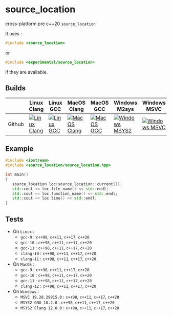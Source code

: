 # source_location
cross-platform pre c++20 `source_location`

It uses :
```cpp
#include <source_location>
```
or 
``` cpp
#include <experimental/source_location>
```
if they are available.

[LC]: https://github.com/flagarde/source_location/actions/workflows/Linux-Clang.yml
[LCB]: https://github.com/flagarde/source_location/actions/workflows/Linux-Clang.yml/badge.svg

[LG]: https://github.com/flagarde/source_location/actions/workflows/Linux-Clang.yml
[LGB]: https://github.com/flagarde/source_location/actions/workflows/Linux-Clang.yml/badge.svg

[MC]: https://github.com/flagarde/source_location/actions/workflows/MacOS-Clang.yml
[MCB]: https://github.com/flagarde/source_location/actions/workflows/MacOS-Clang.yml/badge.svg

[MG]: https://github.com/flagarde/source_location/actions/workflows/MacOS-GCC.yml
[MGB]: https://github.com/flagarde/source_location/actions/workflows/MacOS-GCC.yml/badge.svg

[MS]: https://github.com/flagarde/source_location/actions/workflows/Windows-MSYS2.yml
[MSB]: https://github.com/flagarde/source_location/actions/workflows/Windows-MSYS2.yml/badge.svg

[MM]: https://github.com/flagarde/source_location/actions/workflows/Windows-MSVC.yml
[MMB]: https://github.com/flagarde/source_location/actions/workflows/Windows-MSVC.yml/badge.svg

## Builds
|        | Linux Clang | Linux GCC | MacOS Clang | MacOS GCC | Windows M2sys | Windows MSVC |
|--------|-------------|-----------|-------------|-----------|---------------|--------------|
| Github |[![Linux Clang][LCB]][LC]|[![Linux GCC][LGB]][LG]|[![MacOS Clang][MCB]][MC]|[![MacOS GCC][MGB]][MG]|[![Windows MSYS2][MSB]][MS]|[![Windows MSVC][MMB]][MM]|

## Example

```cpp
#include <iostream>
#include <source_location/source_location.hpp>

int main()
{
   source_location loc(source_location::current());
   std::cout << loc.file_name() << std::endl;
   std::cout << loc.function_name() << std::endl;
   std::cout << loc.line() << std::endl;
}
```
## Tests
 * On `Linux` :
    * `gcc-9` : `c++98`, `c++11`, `c++17`, `c++20`
    * `gcc-10` : `c++98`, `c++11`, `c++17`, `c++20`
    * `gcc-11` : `c++98`, `c++11`, `c++17`, `c++20`
    * `clang-10` : `c++98`, `c++11`, `c++17`, `c++20`
    * `clang-11` : `c++98`, `c++11`, `c++17`, `c++20`
  * On `MacOS` :
    * `gcc-9` : `c++98`, `c++11`, `c++17`, `c++20`
    * `gcc-10` : `c++98`, `c++11`, `c++17`, `c++20`
    * `gcc-11` : `c++98`, `c++11`, `c++17`, `c++20`
    * `clang-12` : `c++98`, `c++11`, `c++17`, `c++20`  
  * On `Windows` :
    * `MSVC 19.28.29915.0` : `c++98`, `c++11`, `c++17`, `c++20`
    * `MSYS2 GNU 10.2.0` : `c++98`, `c++11`, `c++17`, `c++20`
    * `MSYS2 Clang 12.0.0` : `c++98`, `c++11`, `c++17`, `c++20`
   
